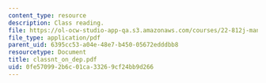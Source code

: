 ```yaml
---
content_type: resource
description: Class reading.
file: https://ol-ocw-studio-app-qa.s3.amazonaws.com/courses/22-812j-managing-nuclear-technology-spring-2004/0fe570992b6c01ca33269cf24bb9d266_classnt_on_dep.pdf
file_type: application/pdf
parent_uid: 6395cc53-a04e-48e7-b450-05672edddbb8
resourcetype: Document
title: classnt_on_dep.pdf
uid: 0fe57099-2b6c-01ca-3326-9cf24bb9d266
---
```

